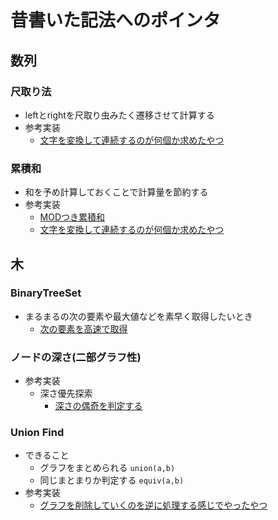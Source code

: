 # 昔書いた記法へのポインタ

## 数列

### 尺取り法
 - leftとrightを尺取り虫みたく遷移させて計算する
 - 参考実装
   - [文字を変換して連続するのが何個か求めたやつ](abc229/src/bin/d.rs)

### 累積和
 - 和を予め計算しておくことで計算量を節約する
 - 参考実装
   - [MODつき累積和](abc177/src/bin/c.rs)
   - [文字を変換して連続するのが何個か求めたやつ](abc229/src/bin/d.rs)

## 木

### BinaryTreeSet
 - まるまるの次の要素や最大値などを素早く取得したいとき
   - [次の要素を高速で取得](abc228/src/bin/d.rs)

### ノードの深さ(二部グラフ性)
 - 参考実装
   - 深さ優先探索
     - [深さの偶奇を判定する](abc209/src/bin/d.rs)

### Union Find
 - できること
   - グラフをまとめられる `union(a,b)`
   - 同じまとまりか判定する `equiv(a,b)`
 - 参考実装
   - [グラフを削除していくのを逆に処理する感じでやったやつ](abc229/src/bin/e.rs)

